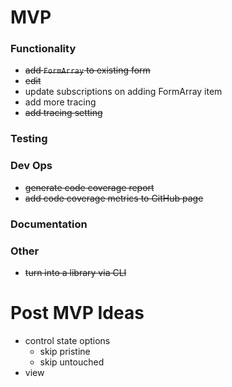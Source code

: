 # MVP

### Functionality
- ~~add `FormArray` to existing form~~
- ~~edit~~
- update subscriptions on adding FormArray item
- add more tracing
- ~~add tracing setting~~

### Testing

### Dev Ops
- ~~generate code coverage report~~
- ~~add code coverage metrics to GitHub page~~

### Documentation

### Other
- ~~turn into a library via CLI~~


# Post MVP Ideas
- control state options
  - skip pristine
  - skip untouched
- view